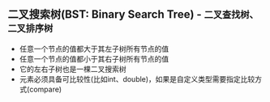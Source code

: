 ## 二叉搜索树(BST: Binary Search Tree) - ```二叉查找树、二叉排序树```
- 任意一个节点的值都大于其左子树所有节点的值
- 任意一个节点的值都小于其右子树所有节点的值
- 它的左右子树也是一棵二叉搜索树
- 元素必须具备可比较性(比如int、double)，如果是自定义类型需要指定比较方式(compare)


